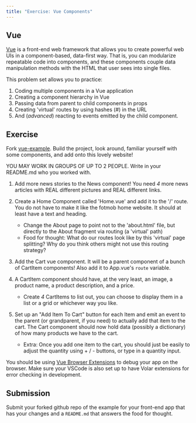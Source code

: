 ```yaml
---
title: "Exercise: Vue Components" 
--- 
```


## Vue

[Vue](https://vuejs.org/) is a front-end web framework that allows you to create powerful web UIs in a component-based, data-first way. That is, you can modularize repeatable code into components, and these components couple data manipulation methods with the HTML that user sees into single files.

This problem set allows you to practice:

1. Coding multiple components in a Vue application
2. Creating a component hierarchy in Vue
3. Passing data from parent to child components in props
4. Creating 'virtual' routes by using hashes (#) in the URL
5. And (*advanced*) reacting to events emitted by the child component.

## Exercise

Fork [vue-example](https://github.com/hm-web-dev/vue-example-24). Build the project, look around, familiar yourself with some components, and add onto this lovely website!

YOU MAY WORK IN GROUPS OF UP TO 2 PEOPLE. Write in your README.md who you worked with.

1. Add more news stories to the News component! You need *4* more news articles with REAL different pictures and REAL different links.

2. Create a Home Component called 'Home.vue' and add it to the '/' route. You do not have to make it like the fotmob home website. It should at least have a text and heading.

    - Change the About page to point not to the 'about.html' file, but directly to the About fragment via routing (a 'virtual' path)
    - Food for thought: What do our routes look like by this 'virtual' page splitting? Why do you think others might not use this routing strategy?

3. Add the Cart vue component. It will be a parent component of a bunch of CartItem components! Also add it to App.vue's `route` variable.

4. A CartItem component should have, at the very least, an image, a product name, a product description, and a price.
    - Create *4* CartItems to list out, you can choose to display them in a list or a grid or whichever way you like.

5. Set up an "Add Item To Cart" button for each Item and emit an event to the parent (or grandparent, if you need) to actually add that item to the cart. The Cart component should now hold data (possibly a dictionary) of how many products we have to the cart.
    - Extra: Once you add one item to the cart, you should just be easily to adjust the quantity using + / - buttons, or type in a quantity input.

You should be using [Vue Browser Extensions](https://devtools.vuejs.org/guide/installation.html) to debug your app on the browser. Make sure your VSCode is also set up to have Volar extensions for error checking in development.

## Submission

Submit your forked github repo of the example for your front-end app that has your changes and a `README.md` that answers the food for thought.
